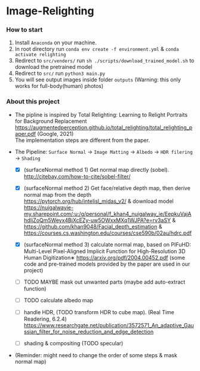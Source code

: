 # Image-Relighting

### How to start
 1. Install `Anaconda` on your machine.
 2. In root directory run 
    `conda env create -f environment.yml` & `conda activate relighting`
 3. Redirect to `src/venders/` run `sh ./scripts/download_trained_model.sh` to download the pretrained model
 4. Redirect to `src/` run `python3 main.py`
 5. You will see output images inside folder `outputs`
 (Warning: this only works for full-body(human) photos)
 
 ### About this project
 - The pipline is inspired by Total Relighting: Learning to Relight Portraits for Background Replacement https://augmentedperception.github.io/total_relighting/total_relighting_paper.pdf (Google, 2021)                                                                         
 The implementation steps are different from the paper.

- The Pipeline: `Surface Normal` -> `Image Matting` -> `Albedo` -> `HDR filering` -> `Shading`
  - [X] (surfaceNormal method 1) Get normal map directly (sobel). http://citebay.com/how-to-cite/sobel-filter/
  - [X] (surfaceNormal method 2) Get face/relative depth map, then derive normal map from the depth https://pytorch.org/hub/intelisl_midas_v2/ & download model https://nuigalwayie-my.sharepoint.com/:u:/g/personal/f_khan4_nuigalway_ie/EepkuVajAhdIjZoQm5Weyx4BjXcEZy-uw5OWxxMXq1WJPA?e=rv3aSY & https://github.com/khan9048/Facial_depth_estimation & https://courses.cs.washington.edu/courses/cse590b/02au/hdrc.pdf
  - [X] (surfaceNormal method 3) calculate normal map, based on PIFuHD: Multi-Level Pixel-Aligned Implicit Function for
High-Resolution 3D Human Digitization∗
 https://arxiv.org/pdf/2004.00452.pdf (some code and pre-trained models provided by the paper are used in our project)
 
  - [ ] TODO MAYBE mask out unwanted parts (maybe add auto-extract function)
  
  - [ ] TODO calculate albedo map

  - [ ] handle HDR, (TODO transform HDR to cube map). (Real Time Readering, 6.2.4) https://www.researchgate.net/publication/3572571_An_adaptive_Gaussian_filter_for_noise_reduction_and_edge_detection

  - [ ] shading & compositing (TODO specular)

 - (Reminder: might need to change the order of some steps & mask normal map)
